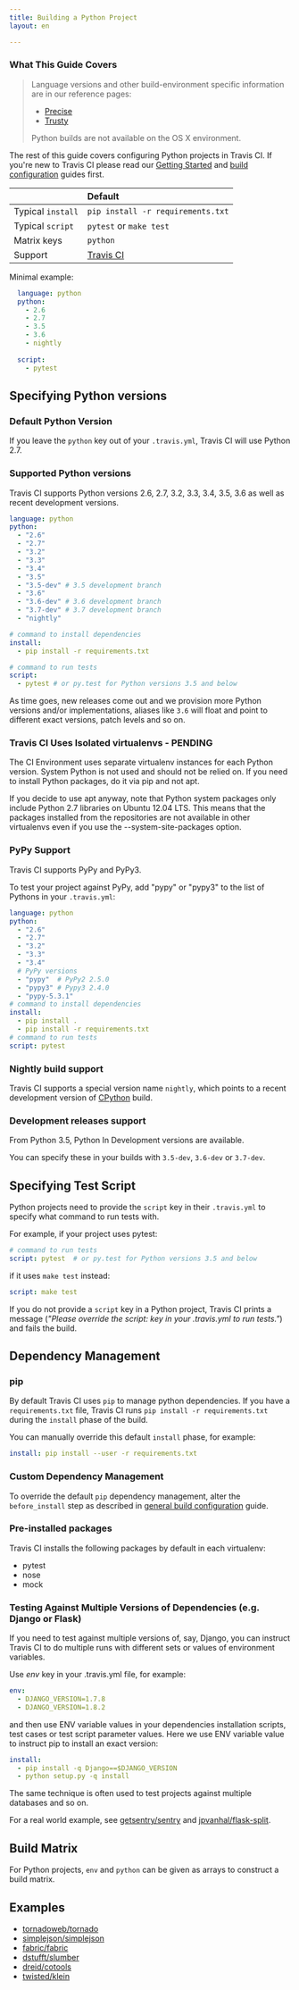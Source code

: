 ```yaml
---
title: Building a Python Project
layout: en

---
```


<div id="toc"></div>

### What This Guide Covers

> Language versions and other build-environment specific
> information are in our reference pages:
>  * [Precise](/user/reference/precise/)
>  * [Trusty](/user/reference/trusty/)
>
> Python builds are not available on the OS X environment.

The rest of this guide covers configuring Python projects in Travis CI. If you're
new to Travis CI please read our [Getting Started](/user/getting-started/) and
[build configuration](/user/customizing-the-build/) guides first.

<aside markdown="block" class="ataglance">

|                   | Default                                   |
|:------------------|:------------------------------------------|
| Typical `install` | `pip install -r requirements.txt`         |
| Typical `script`  | `pytest` or `make test`                   |
| Matrix keys       | `python`                                  |
| Support           | [Travis CI](mailto:support@travis-ci.com) |

Minimal example:
 
```yaml
  language: python
  python:
    - 2.6
    - 2.7
    - 3.5
    - 3.6
    - nightly
    
  script:
    - pytest
```
</aside>

## Specifying Python versions

### Default Python Version

If you leave the `python` key out of your `.travis.yml`, Travis CI will use Python 2.7.

### Supported Python versions

Travis CI supports Python versions 2.6, 2.7, 3.2, 3.3, 3.4, 3.5, 3.6 as well as recent development versions.

```yaml
language: python
python:
  - "2.6"
  - "2.7"
  - "3.2"
  - "3.3"
  - "3.4"
  - "3.5"
  - "3.5-dev" # 3.5 development branch
  - "3.6"
  - "3.6-dev" # 3.6 development branch
  - "3.7-dev" # 3.7 development branch
  - "nightly"

# command to install dependencies
install:
  - pip install -r requirements.txt

# command to run tests
script:
  - pytest # or py.test for Python versions 3.5 and below
```

As time goes, new releases come out and we provision more Python versions and/or
implementations, aliases like `3.6` will float and point to different exact versions,
patch levels and so on.

### Travis CI Uses Isolated virtualenvs - PENDING

The CI Environment uses separate virtualenv instances for each Python version. System Python is not used and should not be relied on. If you need to install Python packages, do it via pip and not apt.

If you decide to use apt anyway, note that Python system packages only include Python 2.7 libraries on Ubuntu 12.04 LTS. This means that the packages installed from the repositories are not available in other virtualenvs even if you use the --system-site-packages option.

### PyPy Support

Travis CI supports PyPy and PyPy3.

To test your project against PyPy, add "pypy" or "pypy3" to the list of Pythons
in your `.travis.yml`:

```yaml
language: python
python:
  - "2.6"
  - "2.7"
  - "3.2"
  - "3.3"
  - "3.4"
  # PyPy versions
  - "pypy"  # PyPy2 2.5.0
  - "pypy3" # Pypy3 2.4.0
  - "pypy-5.3.1"
# command to install dependencies
install:
  - pip install .
  - pip install -r requirements.txt
# command to run tests
script: pytest
```

### Nightly build support

Travis CI supports a special version name `nightly`, which points to
a recent development version of [CPython](https://bitbucket.org/mirror/cpython) build.

### Development releases support

From Python 3.5, Python In Development versions are available.

You can specify these in your builds with `3.5-dev`, `3.6-dev` or `3.7-dev`.

## Specifying Test Script

Python projects need to provide the `script` key in their `.travis.yml` to
specify what command to run tests with.

For example, if your project uses pytest:

```yaml
# command to run tests
script: pytest  # or py.test for Python versions 3.5 and below
```

if it uses `make test` instead:

```yaml
script: make test
```

If you do not provide a `script` key in a Python project, Travis CI prints a
message (_"Please override the script: key in your .travis.yml to run tests."_)
and fails the build.

## Dependency Management

### pip

By default Travis CI uses `pip` to manage python dependencies. If you have a
`requirements.txt` file, Travis CI runs `pip install -r requirements.txt`
during the `install` phase of the build.

You can manually override this default `install` phase, for example:

```yaml
install: pip install --user -r requirements.txt
```

### Custom Dependency Management

To override the default `pip` dependency management, alter the `before_install`
step as described in [general build
configuration](/user/customizing-the-build/#Customizing-the-Installation-Step) guide.

### Pre-installed packages

Travis CI installs the following packages by default in each virtualenv:

- pytest
- nose
- mock

### Testing Against Multiple Versions of Dependencies (e.g. Django or Flask)

If you need to test against multiple versions of, say, Django, you can instruct 
Travis CI to do multiple runs with different sets or values of environment variables.

Use *env* key in your .travis.yml file, for example:

```yaml
env:
  - DJANGO_VERSION=1.7.8
  - DJANGO_VERSION=1.8.2
```

and then use ENV variable values in your dependencies installation scripts, test 
cases or test script parameter values. Here we use ENV variable value to instruct 
pip to install an exact version:

```yaml
install:
  - pip install -q Django==$DJANGO_VERSION
  - python setup.py -q install
```

The same technique is often used to test projects against multiple databases and so on.

For a real world example, see [getsentry/sentry](https://github.com/getsentry/sentry/blob/master/.travis.yml) and [jpvanhal/flask-split](https://github.com/jpvanhal/flask-split/blob/master/.travis.yml).

## Build Matrix

For Python projects, `env` and `python` can be given as arrays
to construct a build matrix.

## Examples

- [tornadoweb/tornado](https://github.com/tornadoweb/tornado/blob/master/.travis.yml)
- [simplejson/simplejson](https://github.com/simplejson/simplejson/blob/master/.travis.yml)
- [fabric/fabric](http://github.com/fabric/fabric/blob/master/.travis.yml)
- [dstufft/slumber](https://github.com/dstufft/slumber/blob/master/.travis.yml)
- [dreid/cotools](https://github.com/dreid/cotools/blob/master/.travis.yml)
- [twisted/klein](https://github.com/twisted/klein/blob/master/.travis.yml)
